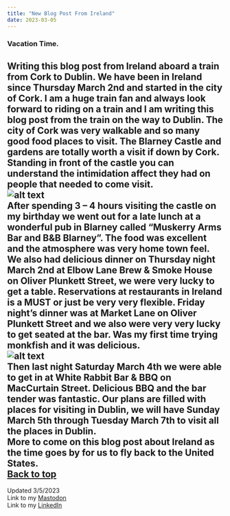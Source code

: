 ```yaml
---
title: "New Blog Post From Ireland"
date: 2023-03-05
---
```

### Vacation Time. 
 
Writing this blog post from Ireland aboard a train from Cork to Dublin. We have been in Ireland since Thursday March 2nd and started in the city of Cork. I am a huge train fan and always look forward to riding on a train and I am writing this blog post from the train on the way to Dublin. The city of Cork was very walkable and so many good food places to visit. The Blarney Castle and gardens are totally worth a visit if down by Cork. Standing in front of the castle you can understand the intimidation affect they had on people that needed to come visit.\
![alt text](https://github.com/Nathan1824/Blog-Post-Dev/blob/main/_pictures/BlarneyCastle.jpg?raw=true)\
After spending 3 – 4 hours visiting the castle on my birthday we went out for a late lunch at a wonderful pub in Blarney called “Muskerry Arms Bar and B&B Blarney”. The food was excellent and the atmosphere was very home town feel. We also had delicious dinner on Thursday night March 2nd at Elbow Lane Brew & Smoke House on Oliver Plunkett Street, we were very lucky to get a table. Reservations at restaurants in Ireland is a MUST or just be very very flexible. Friday night’s dinner was at Market Lane on Oliver Plunkett Street and we also were very very lucky to get seated at the bar. Was my first time trying monkfish and it was delicious.\
![alt text](https://github.com/Nathan1824/Blog-Post-Dev/blob/main/_pictures/Monkfish.jpg?raw=true)\
Then last night Saturday March 4th we were able to get in at White Rabbit Bar & BBQ on MacCurtain Street. Delicious BBQ and the bar tender was fantastic. 
Our plans are filled with places for visiting in Dublin, we will have Sunday March 5th through Tuesday March 7th to visit all the places in Dublin.\
More to come on this blog post about Ireland as the time goes by for us to fly back to the United States.\
<a href="#top">Back to top</a>
---
Updated 3/5/2023\
Link to my <a rel="me" href="https://tech.lgbt/@NathanHamblin_MI6">Mastodon</a>\
Link to my <a rel="me" href="https://www.linkedin.com/in/nathan-hamblin">LinkedIn</a>